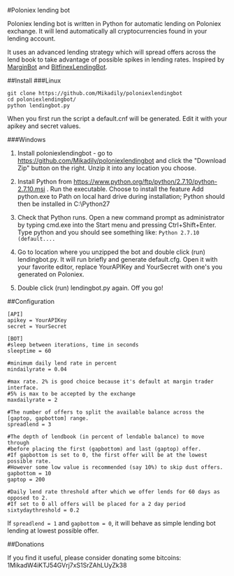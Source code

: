 #Poloniex lending bot

Poloniex lending bot is written in Python for automatic lending on Poloniex exchange.
It will lend automatically all cryptocurrencies found in your lending account.

It uses an advanced lending strategy which will spread offers across the lend book to take advantage of possible spikes in lending rates. Inspired by [MarginBot](https://github.com/HFenter/MarginBot) and [BitfinexLendingBot](https://github.com/eAndrius/BitfinexLendingBot).

##Install
###Linux
```
git clone https://github.com/Mikadily/poloniexlendingbot
cd poloniexlendingbot/
python lendingbot.py
```
When you first run the script a default.cnf will be generated. Edit it with your apikey and secret values.

###Windows
1. Install poloniexlendingbot - go to https://github.com/Mikadily/poloniexlendingbot and click the "Download Zip" button on the right. Unzip it into any location you choose.
2. Install Python from https://www.python.org/ftp/python/2.7.10/python-2.7.10.msi . Run the executable. Choose to install the feature Add python.exe to Path on local hard drive during installation; Python should then be installed in C:\Python27
3. Check that Python runs. Open a new command prompt as administrator by typing cmd.exe into the Start menu and pressing Ctrl+Shift+Enter. Type python and you should see something like: `Python 2.7.10 (default....`
4. Go to location where you unzipped the bot and double click (run) lendingbot.py. It will run briefly and generate default.cfg. Open it with your favorite editor, replace YourAPIKey and YourSecret with one's you generated on Poloniex.

5. Double click (run) lendingbot.py again. Off you go!

##Configuration

```
[API]
apikey = YourAPIKey
secret = YourSecret

[BOT]
#sleep between iterations, time in seconds
sleeptime = 60

#minimum daily lend rate in percent
mindailyrate = 0.04

#max rate. 2% is good choice because it's default at margin trader interface.
#5% is max to be accepted by the exchange
maxdailyrate = 2

#The number of offers to split the available balance across the [gaptop, gapbottom] range.
spreadlend = 3

#The depth of lendbook (in percent of lendable balance) to move through
#before placing the first (gapbottom) and last (gaptop) offer.
#If gapbottom is set to 0, the first offer will be at the lowest possible rate.
#However some low value is recommended (say 10%) to skip dust offers.
gapbottom = 10
gaptop = 200

#Daily lend rate threshold after which we offer lends for 60 days as opposed to 2.
#If set to 0 all offers will be placed for a 2 day period
sixtydaythreshold = 0.2
```

If `spreadlend = 1` and `gapbottom = 0`, it will behave as simple lending bot lending at lowest possible offer.

##Donations

If you find it useful, please consider donating some bitcoins: 1MikadW4iKTJ54GVrj7xS1SrZAhLUyZk38

